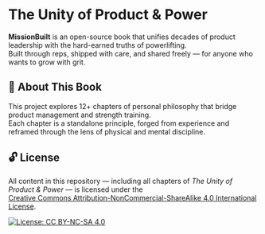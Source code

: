 # The Unity of Product & Power

**MissionBuilt** is an open-source book that unifies decades of product leadership with the hard-earned truths of powerlifting.  
Built through reps, shipped with care, and shared freely — for anyone who wants to grow with grit.

## 📖 About This Book

This project explores 12+ chapters of personal philosophy that bridge product management and strength training.  
Each chapter is a standalone principle, forged from experience and reframed through the lens of physical and mental discipline.

## 🔓 License

All content in this repository — including all chapters of *The Unity of Product & Power* — is licensed under the  
[Creative Commons Attribution-NonCommercial-ShareAlike 4.0 International License](https://creativecommons.org/licenses/by-nc-sa/4.0/).

[![License: CC BY-NC-SA 4.0](https://img.shields.io/badge/License-CC%20BY--NC--SA%204.0-lightgrey.svg)](https://creativecommons.org/licenses/by-nc-sa/4.0/)
